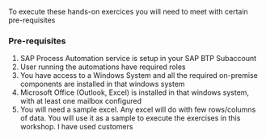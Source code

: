  
 To execute these hands-on exercices you will need to meet with certain pre-requisites
 
### Pre-requisites
1. SAP Process Automation service is setup in your SAP BTP Subaccount
2. User running the automations have required roles
3. You have access to a Windows System and all the required on-premise components are installed in that windows system
4. Microsoft Office (Outlook, Excel) is installed in that windows system, with at least one mailbox configured
5. You will need a sample excel. Any excel will do with few rows/columns of data. You will use it as a sample to execute the exercises in this workshop. I have used customers